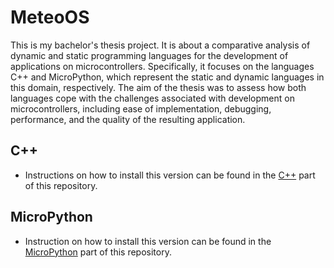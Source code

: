 # MeteoOS

This is my bachelor's thesis project. It is about a comparative analysis of dynamic and static programming languages for the development of applications on microcontrollers. Specifically, it focuses on the languages C++ and MicroPython, which represent the static and dynamic languages in this domain, respectively. The aim of the thesis was to assess how both languages cope with the challenges associated with development on microcontrollers, including ease of implementation, debugging, performance, and the quality of the resulting application.

## C++
- Instructions on how to install this version can be found in the [C++](https://github.com/Screedy/MeteoOS/tree/main/C%2B%2B) part of this repository.

## MicroPython
- Instruction on how to install this version can be found in the [MicroPython](https://github.com/Screedy/MeteoOS/tree/main/MicroPython) part of this repository. 